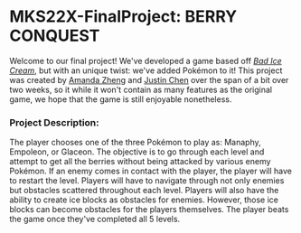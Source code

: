 # MKS22X-FinalProject: BERRY CONQUEST
  Welcome to our final project! We've developed a game based off *[Bad Ice Cream](https://www.crazygames.com/game/bad-ice-cream)*, but with an unique twist: we've added Pokémon to it! This project was created by [Amanda Zheng](https://github.com/Agent-Coder) and [Justin Chen](https://github.com/jcmmii) over the span of a bit over two weeks, so it while it won't contain as many features as the original game, we hope that the game is still enjoyable nonetheless. 
  
### Project Description:
  The player chooses one of the three Pokémon to play as: Manaphy, Empoleon, or Glaceon. The objective is to go through each level and attempt to get all the berries without being attacked by various enemy Pokémon. If an enemy comes in contact with the player, the player will have to restart the level. Players will have to navigate through not only enemies but obstacles scattered throughout each level. Players will also have the ability to create ice blocks as obstacles for enemies. However, those ice blocks can become obstacles for the players themselves. The player beats the game once they've completed all 5 levels. 
  
  
